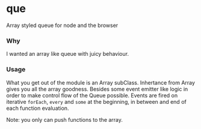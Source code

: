 # que

 Array styled queue for node and the browser

### Why
  I wanted an array like queue with juicy behaviour.

### Usage
  What you get out of the module is an Array subClass. Inhertance from Array
  gives you all the array goodness. Besides some event emitter like logic in
  order to make control flow of the Queue possible. Events are fired on iterative `forEach`, `every` and `some` at the beginning, in between and end of each function evaluation.


  Note: you only can push functions to the array.